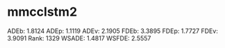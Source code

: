 # mmcclstm2

ADEb: 1.8124
ADEp: 1.1119
ADEv: 2.1905
FDEb: 3.3895
FDEp: 1.7727
FDEv: 3.9091
Rank: 1329
WSADE: 1.4817
WSFDE: 2.5557